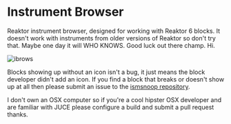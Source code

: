 # Instrument Browser

Reaktor instrument browser, designed for working with Reaktor 6 blocks. It doesn't work with instruments from older versions of Reaktor so don't try that. Maybe one day it will WHO KNOWS. Good luck out there champ. Hi.

![ibrows](https://cloud.githubusercontent.com/assets/2492870/10949544/5971a036-832b-11e5-8fd0-4c4c3ffd240c.png)

Blocks showing up without an icon isn't a bug, it just means the block developer didn't add an icon. If you find a block that breaks or doesn't show up at all then please submit an issue to the [ismsnoop repository](https://github.com/Penhorse/ismsnoop).

I don't own an OSX computer so if you're a cool hipster OSX developer and are familiar with JUCE please configure a build and submit a pull request thanks.
